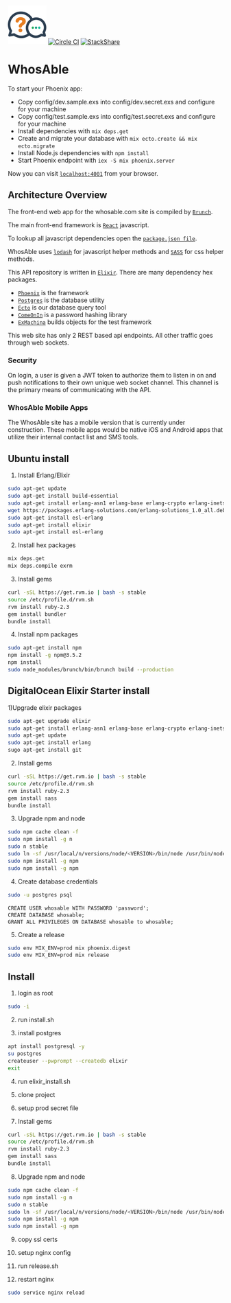 ![WhosAble Logo](https://raw.githubusercontent.com/WhosAble/WhosAble/master/web/static/assets/images/logo.png)
[![Circle CI](https://circleci.com/gh/WhosAble/WhosAble.svg?style=svg)](https://circleci.com/gh/WhosAble/WhosAble)
[![StackShare](http://img.shields.io/badge/tech-stack-0690fa.svg?style=flat)](http://stackshare.io/mahcloud/whosable)
# WhosAble

To start your Phoenix app:

  * Copy config/dev.sample.exs into config/dev.secret.exs and configure for your machine
  * Copy config/test.sample.exs into config/test.secret.exs and configure for your machine
  * Install dependencies with `mix deps.get`
  * Create and migrate your database with `mix ecto.create && mix ecto.migrate`
  * Install Node.js dependencies with `npm install`
  * Start Phoenix endpoint with `iex -S mix phoenix.server`

Now you can visit [`localhost:4001`](http://localhost:4001) from your browser.

## Architecture Overview

The front-end web app for the whosable.com site is compiled by [`Brunch`](http://brunch.io/).

The main front-end framework is [`React`](https://facebook.github.io/react/) javascript.

To lookup all javascript dependencies open the [`package.json file`](https://github.com/WhosAble/WhosAble/blob/master/package.json).

WhosAble uses [`lodash`](https://lodash.com/docs) for javascript helper methods and [`SASS`](http://sass-lang.com/) for css helper methods.

This API repository is written in [`Elixir`](http://elixir-lang.org/). There are many dependency hex packages.

* [`Phoenix`](http://www.phoenixframework.org/) is the framework 
* [`Postgres`](http://www.postgresql.org/) is the database utility
* [`Ecto`](https://github.com/elixir-lang/ecto) is our database query tool
* [`ComeOnIn`](https://github.com/elixircnx/comeonin) is a password hashing library
* [`ExMachina`](https://github.com/thoughtbot/ex_machina) builds objects for the test framework

This web site has only 2 REST based api endpoints. All other traffic goes through web sockets.

### Security

On login, a user is given a JWT token to authorize them to listen in on and push notifications to their own unique web socket channel. This channel is the primary means of communicating with the API.

### WhosAble Mobile Apps

The WhosAble site has a mobile version that is currently under construction. These mobile apps would be native iOS and Android apps that utilize their internal contact list and SMS tools.

## Ubuntu install

1) Install Erlang/Elixir
```sh
sudo apt-get update
sudo apt-get install build-essential
sudo apt-get install erlang-asn1 erlang-base erlang-crypto erlang-inets erlang-mnesia erlang-public-key erlang-runtime-tools erlang-solutions erlang-ssl erlang-syntax-tools
wget https://packages.erlang-solutions.com/erlang-solutions_1.0_all.deb && sudo dpkg -i erlang-solutions_1.0_all.deb
sudo apt-get install esl-erlang
sudo apt-get install elixir
sudo apt-get install esl-erlang
```
2) Install hex packages
```sh
mix deps.get
mix deps.compile exrm
```
3) Install gems
```sh
curl -sSL https://get.rvm.io | bash -s stable
source /etc/profile.d/rvm.sh
rvm install ruby-2.3
gem install bundler
bundle install
```
4) Install npm packages
```sh
sudo apt-get install npm
npm install -g npm@3.5.2
npm install
sudo node_modules/brunch/bin/brunch build --production
```


## DigitalOcean Elixir Starter install
1)Upgrade elixir packages
``` sh
sudo apt-get upgrade elixir
sudo apt-get install erlang-asn1 erlang-base erlang-crypto erlang-inets erlang-mnesia erlang-public-key erlang-runtime-tools erlang-solutions erlang-ssl erlang-syntax-tools erlang-dev
sudo apt-get update
sudo apt-get install erlang
sugo apt-get install git
```
2) Install gems
```sh
curl -sSL https://get.rvm.io | bash -s stable
source /etc/profile.d/rvm.sh
rvm install ruby-2.3
gem install sass
bundle install
```
3) Upgrade npm and node
``` sh
sudo npm cache clean -f
sudo npm install -g n
sudo n stable
sudo ln -sf /usr/local/n/versions/node/<VERSION>/bin/node /usr/bin/node 
sudo npm install -g npm
sudo npm install -g npm
```
4) Create database credentials
``` sh
sudo -u postgres psql
```
``` postgres
CREATE USER whosable WITH PASSWORD 'password';
CREATE DATABASE whosable;
GRANT ALL PRIVILEGES ON DATABASE whosable to whosable;
```
5) Create a release
``` sh
sudo env MIX_ENV=prod mix phoenix.digest
sudo env MIX_ENV=prod mix release
```

## Install
1) login as root
``` sh
sudo -i
```
2) run install.sh

3) install postgres
``` sh
apt install postgresql -y
su postgres
createuser --pwprompt --createdb elixir
exit
```
4) run elixir_install.sh

5) clone project

6) setup prod secret file

7) Install gems
```sh
curl -sSL https://get.rvm.io | bash -s stable
source /etc/profile.d/rvm.sh
rvm install ruby-2.3
gem install sass
bundle install
```
8) Upgrade npm and node
``` sh
sudo npm cache clean -f
sudo npm install -g n
sudo n stable
sudo ln -sf /usr/local/n/versions/node/<VERSION>/bin/node /usr/bin/node 
sudo npm install -g npm
sudo npm install -g npm
```
9) copy ssl certs

10) setup nginx config

11) run release.sh

12) restart nginx
``` sh
sudo service nginx reload
```
